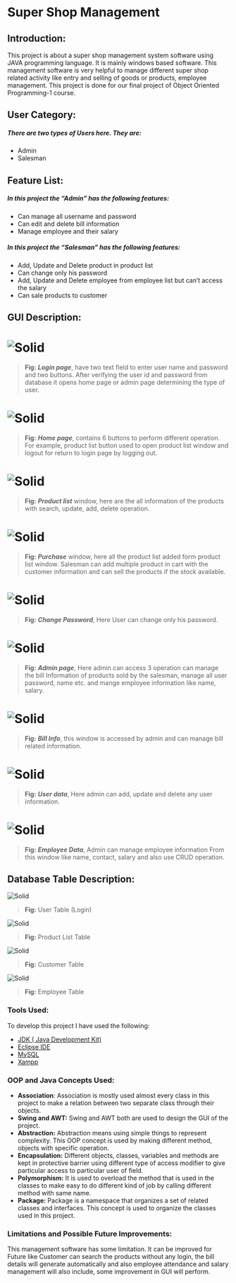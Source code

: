 # **Super Shop Management**
## Introduction: 
This project is about a super shop management system software using JAVA programming language. It is mainly windows based software. This management software is very helpful to manage different super shop related activity like entry and selling of goods or products, employee management. This project is done for our final project of Object Oriented Programming-1 course. 

## User Category: 
##### There are two types of Users here. They are: 
-	Admin 
-	Salesman 
## Feature List: 
 
##### In this project the “**Admin**” has the following features: 
- Can manage all username and password 
- Can edit and delete bill information 
- Manage employee and their salary 
##### In this project the “**Salesman**” has the following features: 
-	Add, Update and Delete product in product list 
-	Can change only his password 
-	Add, Update and Delete employee from employee list but can’t access the salary 
-	Can sale products to customer  
 
## GUI Description: 
# ![Solid](https://github.com/fahimm98/Super-Shop-Management/blob/master/image/ScreenShoot/1.jpg?raw=true)
> **Fig:** ***Login page***, have two text field to enter user name and password and two buttons. After verifying the user id and password from database it opens home page or admin page determining the type of user.

# ![Solid](https://github.com/fahimm98/Super-Shop-Management/blob/master/image/ScreenShoot/2.jpg?raw=true)
> **Fig:** ***Home page***, contains 6 buttons to perform different operation. For example, product list button used to open product list window and logout for return to login page by logging out. 

# ![Solid](https://github.com/fahimm98/Super-Shop-Management/blob/master/image/ScreenShoot/3.jpg?raw=true)
> **Fig:** ***Product list*** window, here are the all information of the products with search, update, add, delete operation.

# ![Solid](https://github.com/fahimm98/Super-Shop-Management/blob/master/image/ScreenShoot/4.jpg?raw=true)
> **Fig:** ***Purchase*** window, here all the product list added form product list window. Salesman can add multiple product in cart with the customer information and can sell the products if the stock available. 

#  ![Solid](https://github.com/fahimm98/Super-Shop-Management/blob/master/image/ScreenShoot/5.jpg?raw=true)
> **Fig:** ***Change Password***, Here User can change only his password.  

# ![Solid](https://github.com/fahimm98/Super-Shop-Management/blob/master/image/ScreenShoot/6.jpg?raw=true)
> **Fig:** ***Admin page***, Here admin can access 3 operation can manage the bill  Information of products sold by the salesman, manage all user password,   name etc. and mange employee information like name, salary.

# ![Solid](https://github.com/fahimm98/Super-Shop-Management/blob/master/image/ScreenShoot/7.jpg?raw=true)
> **Fig:** ***Bill Info***, this window is accessed by admin and can manage bill related information. 

# ![Solid](https://github.com/fahimm98/Super-Shop-Management/blob/master/image/ScreenShoot/8.jpg?raw=true)
> **Fig:** ***User data***, Here admin can add, update and delete any user information. 

# ![Solid](https://github.com/fahimm98/Super-Shop-Management/blob/master/image/ScreenShoot/9.jpg?raw=true)
> **Fig:** ***Employee Data***, Admin can manage employee information From this window like name, contact, salary and also use CRUD operation. 	 	 	 	 	  


## **Database Table Description:**
![Solid](https://github.com/fahimm98/Super-Shop-Management/blob/master/image/ScreenShoot/10.jpg?raw=true)
> **Fig:** User Table (Login)

![Solid](https://github.com/fahimm98/Super-Shop-Management/blob/master/image/ScreenShoot/11.jpg?raw=true)
> **Fig:** Product List Table

![Solid](https://github.com/fahimm98/Super-Shop-Management/blob/master/image/ScreenShoot/12.jpg?raw=true)
> **Fig:** Customer Table 

![Solid](https://github.com/fahimm98/Super-Shop-Management/blob/master/image/ScreenShoot/13.jpg?raw=true)
> **Fig:** Employee Table 

### Tools Used: 
To develop this project I have used the following: 
-	[JDK ( Java Development Kit)](https://www.oracle.com/java/technologies/javase-jdk11-downloads.html) 
-	[Eclipse IDE](https://www.eclipse.org) 
-	[MySQL](https://www.mysql.com) 
-	[Xampp](https://www.apachefriends.org/download.html) 

### OOP and Java Concepts Used: 
 
-	**Association**: Association is mostly used almost every class in this project to make a relation between two separate class through their objects.  
-	**Swing and AWT:** Swing and AWT both are used to design the GUI of the project. 
-	**Abstraction:** Abstraction means using simple things to represent complexity. This OOP concept is used by making different method, objects with specific operation. 
-	**Encapsulation:** Different objects, classes, variables and methods are kept in protective barrier using different type of access modifier to give particular access to particular user of field. 
-	**Polymorphism:** It is used to overload the method that is used in the classes to make easy to do different kind of job by calling different method with same name. 
-	**Package:** Package is a namespace that organizes a set of related classes and interfaces. This concept is used to organize the classes used in this project. 

### Limitations and Possible Future Improvements: 
This management software has some limitation. It can be improved for Future like Customer can search the products without any login, the bill details will generate automatically and also employee attendance and salary management will also include, some improvement in GUI will perform. 
